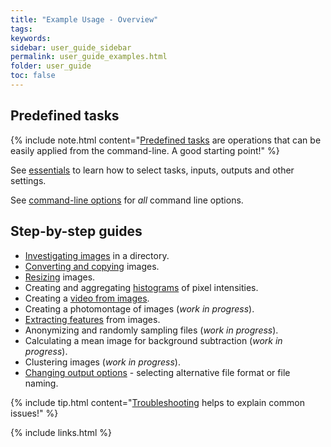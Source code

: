 ```yaml
---
title: "Example Usage - Overview"
tags:
keywords:
sidebar: user_guide_sidebar
permalink: user_guide_examples.html
folder: user_guide
toc: false
---
```


## Predefined tasks

{% include note.html content="[Predefined tasks](/user_guide_predefined_tasks.html) are operations that can be easily applied from the command-line. A good starting point!" %}

See [essentials](/user_guide.html) to learn how to select tasks, inputs, outputs and other settings.

See [command-line options](/user_guide_command_line.html) for <i>all</i> command line options.

## Step-by-step guides

- [Investigating images](/user_guide_examples_investigating_images.html) in a directory.
- [Converting and copying](/user_guide_examples_converting_copying_images.html) images.
- [Resizing](/user_guide_examples_resizing_images.html) images.
- Creating and aggregating [histograms](/user_guide_examples_histogram.html) of pixel intensities.
- Creating a [video from images](/user_guide_examples_video_from_images.html).
- Creating a photomontage of images (*work in progress*).
- [Extracting features](/user_guide_examples_extracting_image_features.html) from images.
- Anonymizing and randomly sampling files (*work in progress*).
- Calculating a mean image for background subtraction (*work in progress*).
- Clustering images (*work in progress*).
- [Changing output options](user_guide_examples_changing_output_options.html) - selecting alternative file format or file naming.

{% include tip.html content="[Troubleshooting](/user_guide_troubleshooting.html) helps to explain common issues!" %}

{% include links.html %}